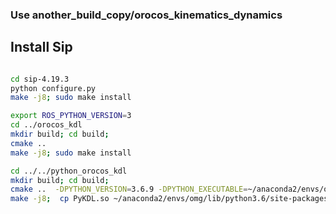 ### Use another_build_copy/orocos_kinematics_dynamics

## Install Sip
```bash  

cd sip-4.19.3
python configure.py
make -j8; sudo make install
```
 
```bash (KDL C++) 
export ROS_PYTHON_VERSION=3
cd ../orocos_kdl
mkdir build; cd build;
cmake ..
make -j8; sudo make install
```
```bash (Python Binding  ) 
cd ../../python_orocos_kdl
mkdir build; cd build;
cmake ..  -DPYTHON_VERSION=3.6.9 -DPYTHON_EXECUTABLE=~/anaconda2/envs/omg/bin/python3.6
make -j8;  cp PyKDL.so ~/anaconda2/envs/omg/lib/python3.6/site-packages/
```


